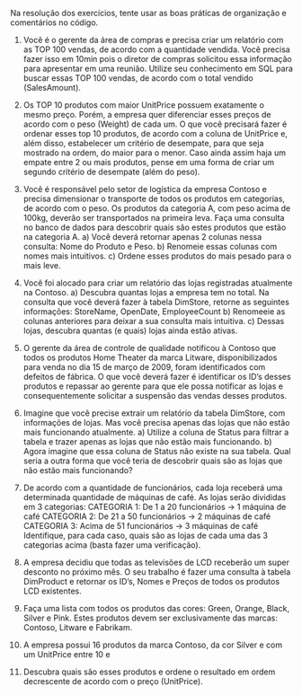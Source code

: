 Na resolução dos exercícios, tente usar as boas práticas de organização e comentários no código.

1. Você é o gerente da área de compras e precisa criar um relatório com as TOP 100 vendas, de
acordo com a quantidade vendida. Você precisa fazer isso em 10min pois o diretor de compras
solicitou essa informação para apresentar em uma reunião.
Utilize seu conhecimento em SQL para buscar essas TOP 100 vendas, de acordo com o total
vendido (SalesAmount).

2. Os TOP 10 produtos com maior UnitPrice possuem exatamente o mesmo preço. Porém, a
empresa quer diferenciar esses preços de acordo com o peso (Weight) de cada um.
O que você precisará fazer é ordenar esses top 10 produtos, de acordo com a coluna de
UnitPrice e, além disso, estabelecer um critério de desempate, para que seja mostrado na
ordem, do maior para o menor.
Caso ainda assim haja um empate entre 2 ou mais produtos, pense em uma forma de criar
um segundo critério de desempate (além do peso).

3. Você é responsável pelo setor de logística da empresa Contoso e precisa dimensionar o
transporte de todos os produtos em categorias, de acordo com o peso.
Os produtos da categoria A, com peso acima de 100kg, deverão ser transportados na primeira
leva.
Faça uma consulta no banco de dados para descobrir quais são estes produtos que estão na
categoria A.
a) Você deverá retornar apenas 2 colunas nessa consulta: Nome do Produto e Peso.
b) Renomeie essas colunas com nomes mais intuitivos.
c) Ordene esses produtos do mais pesado para o mais leve.

4. Você foi alocado para criar um relatório das lojas registradas atualmente na Contoso.
a) Descubra quantas lojas a empresa tem no total. Na consulta que você deverá fazer à tabela
DimStore, retorne as seguintes informações: StoreName, OpenDate, EmployeeCount
b) Renomeeie as colunas anteriores para deixar a sua consulta mais intuitiva.
c) Dessas lojas, descubra quantas (e quais) lojas ainda estão ativas.

5. O gerente da área de controle de qualidade notificou à Contoso que todos os produtos Home
Theater da marca Litware, disponibilizados para venda no dia 15 de março de 2009, foram
identificados com defeitos de fábrica.
O que você deverá fazer é identificar os ID’s desses produtos e repassar ao gerente para que ele
possa notificar as lojas e consequentemente solicitar a suspensão das vendas desses produtos.

6. Imagine que você precise extrair um relatório da tabela DimStore, com informações de lojas.
Mas você precisa apenas das lojas que não estão mais funcionando atualmente.
a) Utilize a coluna de Status para filtrar a tabela e trazer apenas as lojas que não estão mais
funcionando.
b) Agora imagine que essa coluna de Status não existe na sua tabela. Qual seria a outra forma
que você teria de descobrir quais são as lojas que não estão mais funcionando?

7. De acordo com a quantidade de funcionários, cada loja receberá uma determinada quantidade
de máquinas de café. As lojas serão divididas em 3 categorias:
CATEGORIA 1: De 1 a 20 funcionários -> 1 máquina de café
CATEGORIA 2: De 21 a 50 funcionários -> 2 máquinas de café
CATEGORIA 3: Acima de 51 funcionários -> 3 máquinas de café
Identifique, para cada caso, quais são as lojas de cada uma das 3 categorias acima (basta fazer
uma verificação).

8. A empresa decidiu que todas as televisões de LCD receberão um super desconto no próximo
mês. O seu trabalho é fazer uma consulta à tabela DimProduct e retornar os ID’s, Nomes e
Preços de todos os produtos LCD existentes.

9. Faça uma lista com todos os produtos das cores: Green, Orange, Black, Silver e Pink. Estes
produtos devem ser exclusivamente das marcas: Contoso, Litware e Fabrikam.

10. A empresa possui 16 produtos da marca Contoso, da cor Silver e com um UnitPrice entre 10 e
30. Descubra quais são esses produtos e ordene o resultado em ordem decrescente de acordo
com o preço (UnitPrice).